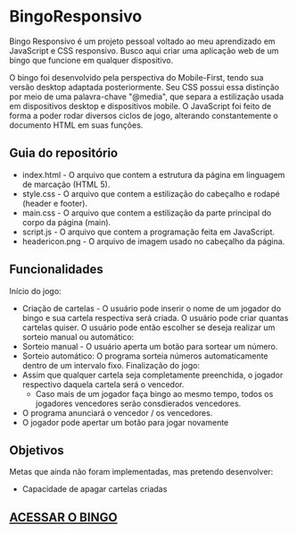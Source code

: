 # BingoResponsivo
Bingo Responsivo é um projeto pessoal voltado ao meu aprendizado em JavaScript e CSS responsivo.
Busco aqui criar uma aplicação web de um bingo que funcione em qualquer dispositivo.

O bingo foi desenvolvido pela perspectiva do Mobile-First, tendo sua versão desktop adaptada posteriormente.
Seu CSS possui essa distinção por meio de uma palavra-chave "@media", que separa a estilização usada em dispositivos desktop e dispositivos mobile.
O JavaScript foi feito de forma a poder rodar diversos ciclos de jogo, alterando constantemente o documento HTML em suas funções.

## Guia do repositório
 * index.html - O arquivo que contem a estrutura da página em linguagem de marcação (HTML 5).
 * style.css - O arquivo que contem a estilização do cabeçalho e rodapé (header e footer).
 * main.css - O arquivo que contem a estilização da parte principal do corpo da página (main).
 * script.js - O arquivo que contem a programação feita em JavaScript.
 * headericon.png - O arquivo de imagem usado no cabeçalho da página.

## Funcionalidades
Início do jogo:
 * Criação de cartelas - O usuário pode inserir o nome de um jogador do bingo e sua cartela respectiva será criada. O usuário pode criar quantas cartelas quiser.
O usuário pode então escolher se deseja realizar um sorteio manual ou automático:
 * Sorteio manual - O usuário aperta um botão para sortear um número.
 * Sorteio automático: O programa sorteia números automaticamente dentro de um intervalo fixo.
Finalização do jogo:
 * Assim que qualquer cartela seja completamente preenchida, o jogador respectivo daquela cartela será o vencedor.
   * Caso mais de um jogador faça bingo ao mesmo tempo, todos os jogadores vencedores serão consdierados vencedores.
 * O programa anunciará o vencedor / os vencedores.
 * O jogador pode apertar um botão para jogar novamente 

## Objetivos
Metas que ainda não foram implementadas, mas pretendo desenvolver:
* Capacidade de apagar cartelas criadas



## [ACESSAR O BINGO](https://lucasbs4546.github.io/BingoResponsivo/)
